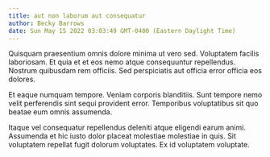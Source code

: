 ```yaml
---
title: aut non laborum aut consequatur
author: Becky Barrows
date: Sun May 15 2022 03:03:49 GMT-0400 (Eastern Daylight Time)
---
```

Quisquam praesentium omnis dolore minima ut vero sed. Voluptatem facilis laboriosam. Et quia et et eos nemo atque consequuntur repellendus. Nostrum quibusdam rem officiis. Sed perspiciatis aut officia error officia eos dolores.

 Et eaque numquam tempore. Veniam corporis blanditiis. Sunt tempore nemo velit perferendis sint sequi provident error. Temporibus voluptatibus sit quo beatae eum omnis assumenda.

 Itaque vel consequatur repellendus deleniti atque eligendi earum animi. Assumenda et hic iusto dolor placeat molestiae molestiae in quis. Sit voluptatem repellat fugit dolorum voluptates. Ex id voluptatem voluptate.